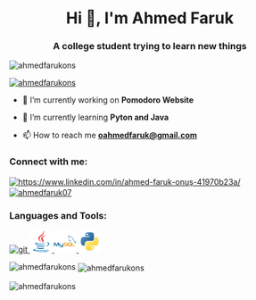 <h1 align="center">Hi 👋, I'm Ahmed Faruk</h1>
<h3 align="center">A college student trying to learn new things</h3>

<p align="left"> <img src="https://komarev.com/ghpvc/?username=ahmedfarukons&label=Profile%20views&color=0e75b6&style=flat" alt="ahmedfarukons" /> </p>

<p align="left"> <a href="https://github.com/ryo-ma/github-profile-trophy"><img src="https://github-profile-trophy.vercel.app/?username=ahmedfarukons" alt="ahmedfarukons" /></a> </p>

- 🔭 I’m currently working on **Pomodoro Website**

- 🌱 I’m currently learning **Pyton and Java**

- 📫 How to reach me **oahmedfaruk@gmail.com**

<h3 align="left">Connect with me:</h3>
<p align="left">
<a href="https://www.linkedin.com/in/ahmed-faruk-onuş-41970b23a//" target="blank">
<img align="center" src="https://raw.githubusercontent.com/rahuldkjain/github-profile-readme-generator/master/src/images/icons/Social/linked-in-alt.svg" alt="https://www.linkedin.com/in/ahmed-faruk-onuş-41970b23a/" height="30" width="40" /></a>
<a href="https://instagram.com/ahmedfaruk07" target="blank"><img align="center" src="https://raw.githubusercontent.com/rahuldkjain/github-profile-readme-generator/master/src/images/icons/Social/instagram.svg" alt="ahmedfaruk07" height="30" width="40" /></a>
</p>

<h3 align="left">Languages and Tools:</h3>
<p align="left"> <a href="https://git-scm.com/" target="_blank" rel="noreferrer"> <img src="https://www.vectorlogo.zone/logos/git-scm/git-scm-icon.svg" alt="git" width="40" height="40"/> </a> <a href="https://www.java.com" target="_blank" rel="noreferrer"> <img src="https://raw.githubusercontent.com/devicons/devicon/master/icons/java/java-original.svg" alt="java" width="40" height="40"/> </a> <a href="https://www.mysql.com/" target="_blank" rel="noreferrer"> <img src="https://raw.githubusercontent.com/devicons/devicon/master/icons/mysql/mysql-original-wordmark.svg" alt="mysql" width="40" height="40"/> </a> <a href="https://www.python.org" target="_blank" rel="noreferrer"> <img src="https://raw.githubusercontent.com/devicons/devicon/master/icons/python/python-original.svg" alt="python" width="40" height="40"/> </a> </p>

<p><img align="left" src="https://github-readme-stats.vercel.app/api/top-langs?username=ahmedfarukons&show_icons=true&locale=en&layout=compact" alt="ahmedfarukons" /></p>

<p>&nbsp;<img align="center" src="https://github-readme-stats.vercel.app/api?username=ahmedfarukons&show_icons=true&locale=en" alt="ahmedfarukons" /></p>

<p><img align="center" src="https://github-readme-streak-stats.herokuapp.com/?user=ahmedfarukons&" alt="ahmedfarukons" /></p>
